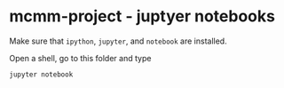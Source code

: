 # mcmm-project - juptyer notebooks

Make sure that `ipython`, `jupyter`, and `notebook` are installed.

Open a shell, go to this folder and type

```bash
jupyter notebook
```
